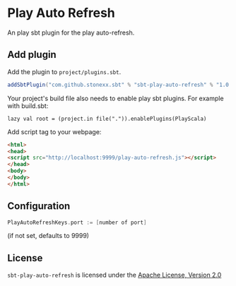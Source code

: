 # Play Auto Refresh
An play sbt plugin for the play auto-refresh.

Add plugin
----------

Add the plugin to `project/plugins.sbt`.

```scala
addSbtPlugin("com.github.stonexx.sbt" % "sbt-play-auto-refresh" % "1.0.0")
```

Your project's build file also needs to enable play sbt plugins. For example with build.sbt:

    lazy val root = (project.in file(".")).enablePlugins(PlayScala)

Add script tag to your webpage:
```html
<html>
<head>
<script src="http://localhost:9999/play-auto-refresh.js"></script>
</head>
<body>
</body>
</html>
```

Configuration
-------------

```scala
PlayAutoRefreshKeys.port := [number of port]
```
(if not set, defaults to 9999)

## License
`sbt-play-auto-refresh` is licensed under the [Apache License, Version 2.0](https://github.com/stonexx/sbt-play-auto-refresh/blob/master/LICENSE)
